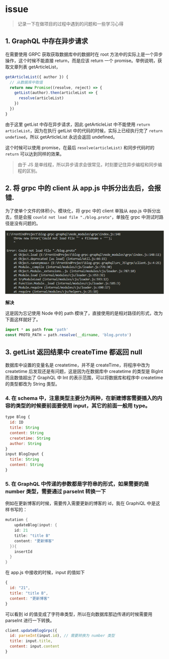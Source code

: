 # issue

> 记录一下在做项目的过程中遇到的问题和一些学习心得
## 1. GraphQL 中存在异步请求

在需要使用 GRPC 获取获取数据库中的数据时在 root 方法中的实际上是一个异步操作，这个时候不能直接 return，而是应该 return 一个 promise。举例说明，获取文章列表 getArticleList，

```js
getArticleList({ author }) {
  // 从数据库中取值
  return new Promise((resolve, reject) => {
    getList(author).then(articleList => {
      resolve(articleList)
    })
  })
}
```
由于这里 getList 中存在异步请求，因此 getArticleList 中不能使用 `return articleList`，因为在执行 getList 中的代码的时候，实际上已经执行完了 `return undefined`，所以 getArticleList 永远会返回 undefined。

这个时候可以使用 promise，在最后 `resolve(articleList)` 和同步代码时的 `return` 可以达到同样的效果。

> 由于 JS 是单线程，所以异步请求会很常见，时刻要记住异步编程和同步编程的区别。

## 2. 将 grpc 中的 client 从 app.js 中拆分出去后，会报错.

为了使单个文件的体积小，模块化，将 grpc 中的 client 单独从 app.js 中拆分出去，但是会报 `counld not load file "./blog.proto"`，单独在 grpc 中测试时路径是没有问题的。

![load .pr0to fail](https://raw.githubusercontent.com/happyCoding1024/image-hosting/master/img/20200626100454.png)

**解决**

这是因为忘记使用 Node 中的 path 模块了，直接使用的是相对路径的形式，改为下面这样就好了。

```js
import * as path from 'path'
const PROTO_PATH = path.resolve(__dirname, 'blog.proto')
```

## 3. getList 返回结果中 createTime 都返回 null

数据库中设置的变量名是 createtime，并不是 createTime，将程序中改为 createtime 后发现还是有问题，这是因为在数据库中 createtime 的类型是 BigInt 而且数值超出了 GraphQL 中 Int 的表示范围，可以将数据库和程序中 createtime 的类型都改为 String 类型。

### 4. 在 schema 中，注意类型主要分为两种，在新建博客需要插入的内容的类型的时候要前面要使用 input，其它的前面一般用 type。

```js
type Blog {
  id: ID
  title: String
  content: String
  createtime: String
  author: String
}
input BlogInput {
  title: String
  content: String
}
```

### 5. 在 GraphQL 中传递的参数都是字符串的形式，如果需要的是 number 类型，需要通过 parseInt 转换一下

例如在更新博客的时候，需要传入需要更新的博客的 id，我在 GraphiQL 中是这样书写的：

```c
mutation {
	updateBlog(input: {
    id: 21
    title: "title B"
    content: "更新博客"
  }){
    insertId
  }
}
```

在 app.js 中接收的时候，input 的值如下

```js
{
  id: "21",
  title: "title B",
  content: "更新博客"
}
```

可以看到 id 的值变成了字符串类型，所以在向数据库那边传递的时候需要用 parseInt 进行一下转换。

```js
client.updateBlogGrpc({
  id: parseInt(input.id), // 需要转换为 number 类型
  title: input.title,
  content: input.content
}
```

